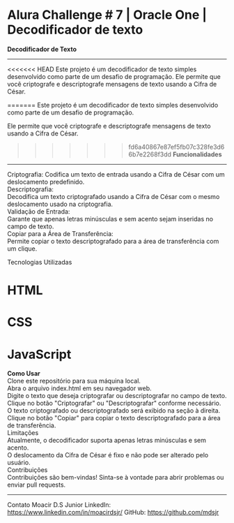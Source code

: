# Alura Challenge # 7 | Oracle One | Decodificador de texto

**Decodificador de Texto**

---
<<<<<<< HEAD
Este projeto é um decodificador de texto simples desenvolvido como parte de um desafio de programação. 
Ele permite que você criptografe e descriptografe mensagens de texto usando a Cifra de César.

=======
Este projeto é um decodificador de texto simples desenvolvido como parte de um desafio de programação.  

Ele permite que você criptografe e descriptografe mensagens de texto usando a Cifra de César.

>>>>>>> fd6a40867e87ef5fb07c328fe3d66b7e2268f3dd
**Funcionalidades**
---
Criptografia: 
Codifica um texto de entrada usando a Cifra de César com um deslocamento predefinido.  
Descriptografia:  
Decodifica um texto criptografado usando a Cifra de César com o mesmo deslocamento usado na criptografia.  
Validação de Entrada:  
Garante que apenas letras minúsculas e sem acento sejam inseridas no campo de texto.  
Copiar para a Área de Transferência:   
Permite copiar o texto descriptografado para a área de transferência com um clique.  

Tecnologias Utilizadas  
# HTML  
# CSS    
# JavaScript  
**Como Usar**  
Clone este repositório para sua máquina local.  
Abra o arquivo index.html em seu navegador web.  
Digite o texto que deseja criptografar ou descriptografar no campo de texto.  
Clique no botão "Criptografar" ou "Descriptografar" conforme necessário.  
O texto criptografado ou descriptografado será exibido na seção à direita.  
Clique no botão "Copiar" para copiar o texto descriptografado para a área de transferência.  
Limitações  
Atualmente, o decodificador suporta apenas letras minúsculas e sem acento.  
O deslocamento da Cifra de César é fixo e não pode ser alterado pelo usuário.  
Contribuições  
Contribuições são bem-vindas! Sinta-se à vontade para abrir problemas ou enviar pull requests.  


---
Contato
Moacir D.S Junior
LinkedIn: https://www.linkedin.com/in/moacirdsjr/
GitHub: https://github.com/mdsjr
